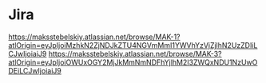 # Jira
https://maksstebelskiy.atlassian.net/browse/MAK-1?atlOrigin=eyJpIjoiMzhkN2ZjNDJkZTU4NGVmMmI1YWVhYzVjZjlhN2UzZDIiLCJwIjoiaiJ9
https://maksstebelskiy.atlassian.net/browse/MAK-3?atlOrigin=eyJpIjoiOWUxOGY2MjJkMmNmNDFhYjlhM2I3ZWQxNDU1NzUwODEiLCJwIjoiaiJ9
